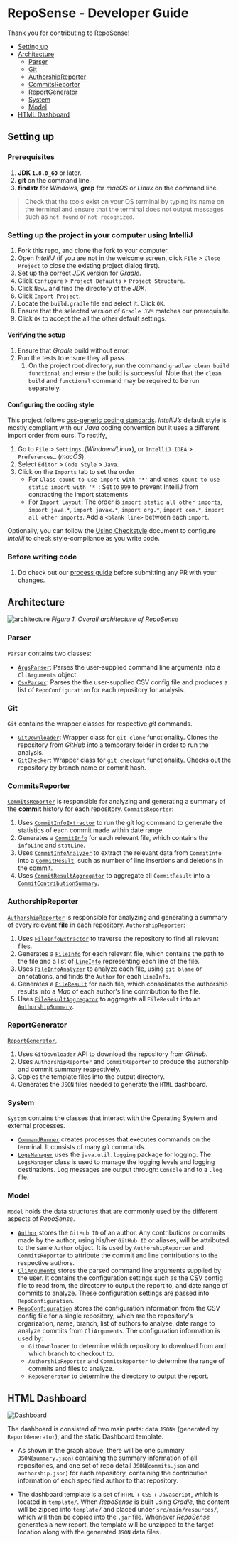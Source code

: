 # RepoSense - Developer Guide
Thank you for contributing to RepoSense!
- [Setting up](#setting-up)
- [Architecture](#architecture)
  - [Parser](#parser)
  - [Git](#git)
  - [AuthorshipReporter](#authorshipreporter)
  - [CommitsReporter](#commitsreporter)
  - [ReportGenerator](#reportgenerator)
  - [System](#system)
  - [Model](#model)
- [HTML Dashboard](#html-dashboard)

## Setting up

### Prerequisites
1. **JDK `1.8.0_60`** or later.
2. **git** on the command line.
3. **findstr** for *Windows*, **grep** for *macOS* or *Linux* on the command line.
 > Check that the tools exist on your OS terminal by typing its name on the terminal and ensure that the terminal does not output messages such as `not found` or `not recognized`.

### Setting up the project in your computer using IntelliJ
1. Fork this repo, and clone the fork to your computer.
2. Open *IntelliJ* (if you are not in the welcome screen, click `File` > `Close Project` to close the existing project dialog first).
3. Set up the correct *JDK* version for *Gradle*.
4. Click `Configure` > `Project Defaults` > `Project Structure`.
5. Click `New…​` and find the directory of the *JDK*.
6. Click `Import Project`.
7. Locate the `build.gradle` file and select it. Click `OK`.
8. Ensure that the selected version of `Gradle JVM` matches our prerequisite.
9. Click `OK` to accept the all the other default settings.

#### Verifying the setup
1. Ensure that *Gradle* build without error.
2. Run the tests to ensure they all pass.
   1. On the project root directory, run the command `gradlew clean build functional` and ensure the build is successful. Note that the `clean build` and `functional` command may be required to be run separately.

#### Configuring the coding style
This project follows [oss-generic coding standards](https://oss-generic.github.io/process/docs/CodingStandards.html). *IntelliJ’s* default style is mostly compliant with our *Java* coding convention but it uses a different import order from ours. To rectify,

1. Go to `File` > `Settings…`​ (*Windows/Linux*), or `IntelliJ IDEA` > `Preferences…`​ (*macOS*).
2. Select `Editor` > `Code Style` > `Java`.
3. Click on the `Imports` tab to set the order
   * For `Class count to use import with '*'` and `Names count to use static import with '*'`: Set to `999` to prevent IntelliJ from contracting the import statements
   * For `Import Layout`: The order is `import static all other imports`, `import java.*`, `import javax.*`, `import org.*`, `import com.*`, `import all other imports`. Add a ``<blank line>`` between each `import`.

Optionally, you can follow the [Using Checkstyle](UsingCheckstyle.md) document to configure *Intellij* to check style-compliance as you write code.

### Before writing code
1. Do check out our [process guide](../docs/Process.md) before submitting any PR with your changes.

## Architecture

 ![architecture](images/architecture.png)
*Figure 1. Overall architecture of RepoSense*

### Parser
`Parser` contains two classes:
 * [`ArgsParser`](/src/main/java/reposense/parser/ArgsParser.java): Parses the user-supplied command line arguments into a `CliArguments` object.
 * [`CsvParser`](/src/main/java/reposense/parser/CsvParser.java): Parses the the user-supplied CSV config file and produces a list of `RepoConfiguration` for each repository for analysis.


### Git
`Git` contains the wrapper classes for respective *git* commands.
 * [`GitDownloader`](/src/main/java/reposense/git/GitDownloader.java): Wrapper class for `git clone` functionality. Clones the repository from *GitHub* into a temporary folder in order to run the analysis.
 * [`GitChecker`](/src/main/java/reposense/git/GitChecker.java): Wrapper class for `git checkout` functionality. Checks out the repository by branch name or commit hash.


### CommitsReporter
[`CommitsReporter`](/src/main/java/reposense/commits/CommitsReporter.java) is responsible for analyzing and generating a summary of the **commit** history for each repository. `CommitsReporter`:
 1. Uses [`CommitInfoExtractor`](/src/main/java/reposense/commits/CommitInfoExtractor.java) to run the git log command to generate the statistics of each commit made within date range.
 2. Generates a [`CommitInfo`](/src/main/java/reposense/commits/model/CommitInfo.java) for each relevant file, which contains the `infoLine` and `statLine`.
 3. Uses [`CommitInfoAnalyzer`](/src/main/java/reposense/commits/CommitInfoAnalyzer.java) to extract the relevant data from `CommitInfo` into a [`CommitResult`](/src/main/java/reposense/commits/model/CommitResult.java), such as number of line insertions and deletions in the commit.
 4. Uses [`CommitResultAggregator`](/src/main/java/reposense/commits/CommitResultAggregator.java) to aggregate all `CommitResult` into a [`CommitContributionSummary`](/src/main/java/reposense/commits/model/CommitContributionSummary.java).


### AuthorshipReporter
[`AuthorshipReporter`](/src/main/java/reposense/authorship/AuthorshipReporter.java) is responsible for analyzing and generating a summary of every relevant **file** in each repository. `AuthorshipReporter`:
 1. Uses [`FileInfoExtractor`](/src/main/java/reposense/authorship/FileInfoExtractor.java) to traverse the repository to find all relevant files.
 2. Generates a [`FileInfo`](/src/main/java/reposense/authorship/model/FileInfo.java) for each relevant file, which contains the path to the file and a list of [`LineInfo`](/src/main/java/reposense/authorship/model/LineInfo.java) representing each line of the file.
 3. Uses [`FileInfoAnalyzer`](/src/main/java/reposense/authorship/FileInfoAnalyzer.java) to analyze each file, using `git blame` or annotations, and finds the `Author` for each `LineInfo`.
 4. Generates a [`FileResult`](/src/main/java/reposense/authorship/model/FileResult.java) for each file, which consolidates the authorship results into a *Map* of each author's line contribution to the file.
 5. Uses [`FileResultAggregator`](/src/main/java/reposense/authorship/FileResultAggregator.java) to aggregate all `FileResult` into an [`AuthorshipSummary`](/src/main/java/reposense/authorship/model/AuthorshipSummary.java).



### ReportGenerator
[`ReportGenerator`](/src/main/java/reposense/report/ReportGenerator.java),
 1. Uses `GitDownloader` API to download the repository from *GitHub*.
 2. Uses `AuthorshipReporter` and `CommitReporter` to produce the authorship and commit summary respectively.
 3. Copies the template files into the output directory.
 4. Generates the `JSON` files needed to generate the `HTML` dashboard.


### System
`System` contains the classes that interact with the Operating System and external processes.
 * [`CommandRunner`](/src/main/java/reposense/system/CommandRunner.java) creates processes that executes commands on the terminal. It consists of many *git* commands.
 * [`LogsManager`](/src/main/java/reposense/system/LogsManager.java) uses the `java.util.logging` package for logging. The `LogsManager` class is used to manage the logging levels and logging destinations. Log messages are output through: `Console` and to a `.log` file.


### Model
`Model` holds the data structures that are commonly used by the different aspects of *RepoSense*.
 * [`Author`](/src/main/java/reposense/model/Author.java) stores the `GitHub ID` of an author. Any contributions or commits made by the author, using his/her `GitHub ID` or aliases, will be attributed to the same `Author` object. It is used by `AuthorshipReporter` and `CommitsReporter` to attribute the commit and line contributions to the respective authors.
 * [`CliArguments`](/src/main/java/reposense/model/CliArguments.java) stores the parsed command line arguments supplied by the user. It contains the configuration settings such as the CSV config file to read from, the directory to output the report to, and date range of commits to analyze. These configuration settings are passed into `RepoConfiguration`.
 * [`RepoConfiguration`](/src/main/java/reposense/model/RepoConfiguration.java) stores the configuration information from the CSV config file for a single repository, which are the repository's orgarization, name, branch, list of authors to analyse, date range to analyze commits from `CliArguments`. 
 The configuration information is used by:
    - `GitDownloader` to determine which repository to download from and which branch to checkout to.
    - `AuthorshipReporter` and `CommitsReporter` to determine the range of commits and files to analyze.
    - `RepoGenerator` to determine the directory to output the report.


## HTML Dashboard

 ![Dashboard](images/dashboard-architeture.png)

The dashboard is consisted of two main parts: data `JSONs` (generated by `ReportGenerator`), and the static Dashboard template.

 * As shown in the graph above, there will be one summary `JSON`(`summary.json`) containing the summary information of all repositories, and one set of repo detail `JSON`(`commits.json` and `authorship.json`) for each repository, containing the contribution information of each specified author to that repository.

  * The dashboard template is a set of `HTML` + `CSS` + `Javascript`, which is located in `template/`. When *RepoSense* is built using *Gradle*, the content will be zipped into `template/` and placed under `src/main/resources/`, which will then be copied into the `.jar` file. Whenever *RepoSense* generates a new report, the template will be unzipped to the target location along with the generated `JSON` data files.
